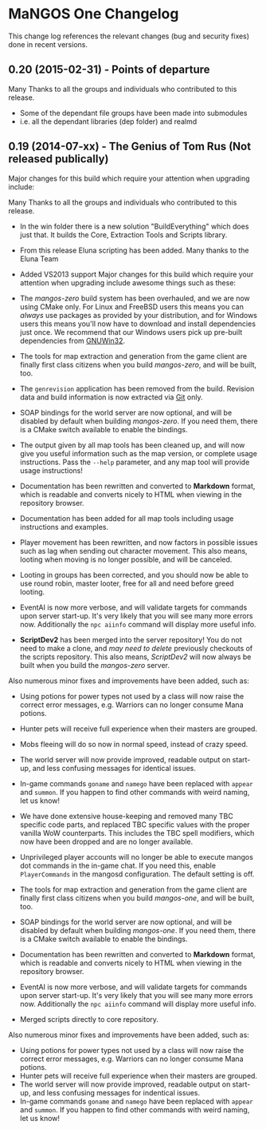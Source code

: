 MaNGOS One Changelog
====================
This change log references the relevant changes (bug and security fixes) done
in recent versions.

0.20 (2015-02-31) - Points of departure
---------------------------------------
Many Thanks to all the groups and individuals who contributed to this release.

* Some of the dependant file groups have been made into submodules
* i.e. all the dependant libraries (dep folder) and realmd

		

0.19 (2014-07-xx) - The Genius of Tom Rus (Not released publically)
--------------------------------
Major changes for this build which require your attention when upgrading include:

Many Thanks to all the groups and individuals who contributed to this release.

* In the win folder there is a new solution "BuildEverything" which does just that.
  It builds the Core, Extraction Tools and Scripts library.
* From this release Eluna scripting has been added. Many thanks to the Eluna Team

* Added VS2013 support
Major changes for this build which require your attention when upgrading include
awesome things such as these:

* The *mangos-zero* build system has been overhauled, and we are now using CMake
  only. For Linux and FreeBSD users this means you can *always* use packages as
  provided by your distribution, and for Windows users this means you'll now
  have to download and install dependencies just once.
  We recommend that our Windows users pick up pre-built dependencies from
  [GNUWin32](http://gnuwin32.sourceforge.net/).
* The tools for map extraction and generation from the game client are finally
  first class citizens when you build *mangos-zero*, and will be built, too.
* The `genrevision` application has been removed from the build. Revision data
  and build information is now extracted via [Git](http://git-scm.com/) only.
* SOAP bindings for the world server are now optional, and will be disabled by
  default when building *mangos-zero*. If you need them, there is a CMake switch
  available to enable the bindings.
* The output given by all map tools has been cleaned up, and will now give you
  useful information such as the map version, or complete usage instructions.
  Pass the `--help` parameter, and any map tool will provide usage instructions!
* Documentation has been rewritten and converted to **Markdown** format, which
  is readable and converts nicely to HTML when viewing in the repository browser.
* Documentation has been added for all map tools including usage instructions
  and examples.
* Player movement has been rewritten, and now factors in possible issues such as
  lag when sending out character movement. This also means, looting when moving
  is no longer possible, and will be canceled.
* Looting in groups has been corrected, and you should now be able to use round
  robin, master looter, free for all and need before greed looting.
* EventAI is now more verbose, and will validate targets for commands upon server
  start-up. It's very likely that you will see many more errors now. Additionally
  the `npc aiinfo` command will display more useful info.
* **ScriptDev2** has been merged into the server repository! You do not need to
  make a clone, and *may need to delete* previously checkouts of the scripts
  repository. This also means, *ScriptDev2* will now always be built when you
  build the *mangos-zero* server.

Also numerous minor fixes and improvements have been added, such as:

* Using potions for power types not used by a class will now raise the correct
  error messages, e.g. Warriors can no longer consume Mana potions.
* Hunter pets will receive full experience when their masters are grouped.
* Mobs fleeing will do so now in normal speed, instead of crazy speed.
* The world server will now provide improved, readable output on start-up, and
  less confusing messages for identical issues.
* In-game commands `goname` and `namego` have been replaced with `appear` and
  `summon`. If you happen to find other commands with weird naming, let us know!
* We have done extensive house-keeping and removed many TBC specific code parts,
  and replaced TBC specific values with the proper vanilla WoW counterparts.
  This includes the TBC spell modifiers, which now have been dropped and are no
  longer available.
* Unprivileged player accounts will no longer be able to execute mangos dot
  commands in the in-game chat. If you need this, enable `PlayerCommands` in
  the mangosd configuration. The default setting is off.

 * The tools for map extraction and generation from the game client are finally
   first class citizens when you build *mangos-one*, and will be built, too.
 * SOAP bindings for the world server are now optional, and will be disabled by
   default when building *mangos-one*. If you need them, there is a CMake switch
   available to enable the bindings.
 * Documentation has been rewritten and converted to **Markdown** format, which
   is readable and converts nicely to HTML when viewing in the repository browser.
 * EventAI is now more verbose, and will validate targets for commands upon server
   start-up. It's very likely that you will see many more errors now. Additionally
   the `npc aiinfo` command will display more useful info.
 * Merged scripts directly to core repository.

Also numerous minor fixes and improvements have been added, such as:

 * Using potions for power types not used by a class will now raise the correct
   error messages, e.g. Warriors can no longer consume Mana potions.
 * Hunter pets will receive full experience when their masters are grouped.
 * The world server will now provide improved, readable output on start-up, and
   less confusing messages for indentical issues.
 * In-game commands `goname` and `namego` have been replaced with `appear` and
   `summon`. If you happen to find other commands with weird naming, let us know!
